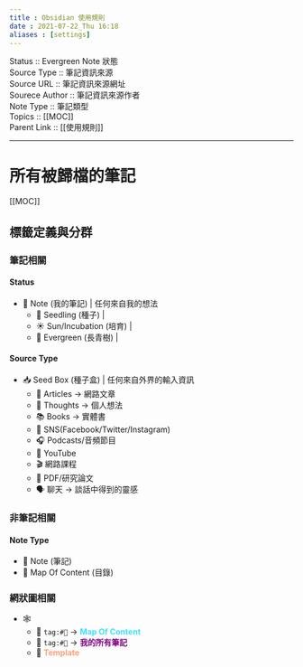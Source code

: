 ```yaml
---
title : Obsidian 使用規則
date : 2021-07-22_Thu 16:18
aliases : [settings]
---
```

Status :: Evergreen Note 狀態<br>
Source Type :: 筆記資訊來源<br>
Source URL :: 筆記資訊來源網址<br>
Sourece Author :: 筆記資訊來源作者<br>
Note Type :: 筆記類型<br>
Topics :: [[MOC]]<br>
Parent Link :: [[使用規則]]<br>

---
# 所有被歸檔的筆記
[[MOC]]

## 標籤定義與分群
### 筆記相關
#### Status
- 📝 Note (我的筆記) | 任何來自我的想法
	- 🌱 Seedling (種子) |
	- ☀️ Sun/Incubation (培育) |
	- 🌲 Evergreen (長青樹) |

#### Source Type
- 📥 Seed Box (種子盒) | 任何來自外界的輸入資訊
	- 📄 Articles -> 網路文章
	- 💭 Thoughts -> 個人想法
	- 📚️ Books -> 實體書
	- 📮 SNS(Facebook/Twitter/Instagram)
	- 🎧️ Podcasts/音頻節目
	- 📼 YouTube
	- 🎬 網路課程
	- 📜️ PDF/研究論文
	- 🗣 聊天 -> 談話中得到的靈感


### 非筆記相關
#### Note Type
- 📝 Note (筆記)
- 📘 Map Of Content (目錄)

### 網狀圖相關
- 🕸️
	- 📘 `tag:#📘` -> <strong style="color: rgb(64,224,255)">Map Of Content</strong>
	- 📝 `tag:#📝` -> <strong style="color: rgb(128,0,128)">我的所有筆記</strong>
	- 🔲 <strong style="color: rgb(255,160,122)">Template</strong>
